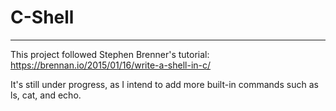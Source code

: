 # C-Shell
---------
This project followed Stephen Brenner's tutorial:
https://brennan.io/2015/01/16/write-a-shell-in-c/

It's still under progress, as I intend to add more built-in commands such as ls, cat, and echo.
